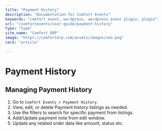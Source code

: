 ```yaml
---
title: "Payment History"
description: "Documentation for Comfort Events"
keywords: "comfort event, wordpress, wordpress event plugin, plugin"
url: "/comfortevents/user-guide/payment-history"
type: "type"
site_name: "Comfort ERP"
image: "https://comforterp.com/assets/images/seo.png"
card: "article"

---
```


# Payment History

## Managing Payment History

1. Go to `Comfort Events > Payment History`.
2. View, edit, or delete Payment history listings as needed.
3. Use the filters to search for specific payment from listings.
4. Add/Update payment note from edit window.
5. Update any related order data like amount, status etc.
